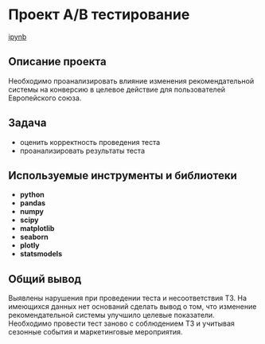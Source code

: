 # Проект А/B тестирование

[ipynb](https://github.com/olga-vo/Portfolio/blob/main/AB_test/AB_test_project.ipynb)

## Описание проекта

Необходимо проанализировать влияние изменения рекомендательной системы на конверсию в целевое действие для пользователей Европейского союза.

## Задача

*   оценить корректность проведения теста
*   проанализировать результаты теста

## Используемые инструменты и библиотеки

- **python**
- **pandas**
- **numpy**
- **scipy**
- **matplotlib**
- **seaborn**
- **plotly**
- **statsmodels**

## 

## Общий вывод

Выявлены нарушения при проведении теста и несоответствия ТЗ. На имеющихся данных нет оснований сделать вывод о том, что изменение рекомендательной системы улучшило целевые показатели. Необходимо провести тест заново с соблюдением ТЗ и учитывая сезонные события и маркетинговые мероприятия.
